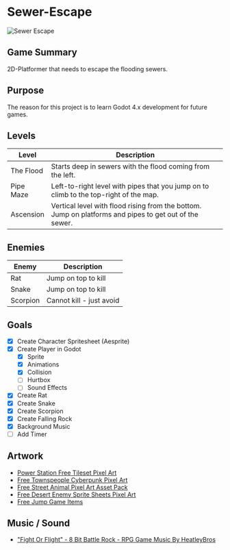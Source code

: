 # Sewer-Escape

![Sewer Escape](resources/sewer-escape-rock.gif)

## Game Summary
2D-Platformer that needs to escape the flooding sewers.

## Purpose
The reason for this project is to learn Godot 4.x development for future games.

## Levels
| Level       | Description |
| ----------- | ----------- |
| The Flood   | Starts deep in sewers with the flood coming from the left. |
| Pipe Maze   | Left-to-right level with pipes that you jump on to climb to the top-right of the map. |
| Ascension   | Vertical level with flood rising from the bottom. Jump on platforms and pipes to get out of the sewer. |

## Enemies
| Enemy | Description |
| ----- | ----------- |
| Rat   | Jump on top to kill |
| Snake | Jump on top to kill |
| Scorpion | Cannot kill - just avoid |

## Goals

- [x] Create Character Spritesheet (Aesprite)
- [x] Create Player in Godot
    - [x] Sprite
    - [x] Animations
    - [x] Collision
    - [ ] Hurtbox
    - [ ] Sound Effects
- [x] Create Rat
- [x] Create Snake
- [x] Create Scorpion
- [x] Create Falling Rock
- [x] Background Music
- [ ] Add Timer

## Artwork
* [Power Station Free Tileset Pixel Art](https://craftpix.net/freebies/power-station-free-tileset-pixel-art/)
* [Free Townspeople Cyberpunk Pixel Art](https://craftpix.net/freebies/free-townspeople-cyberpunk-pixel-art/)
* [Free Street Animal Pixel Art Asset Pack](https://craftpix.net/freebies/free-street-animal-pixel-art-asset-pack/)
* [Free Desert Enemy Sprite Sheets Pixel Art](https://craftpix.net/freebies/free-desert-enemy-sprite-sheets-pixel-art/)
* [Free Jump Game Items](https://craftpix.net/freebies/free-jump-game-items/)

## Music / Sound
* ["Fight Or Flight" - 8 Bit Battle Rock - RPG Game Music By HeatleyBros](https://www.youtube.com/watch?v=5uPFiSBlZUE&t=0s)
